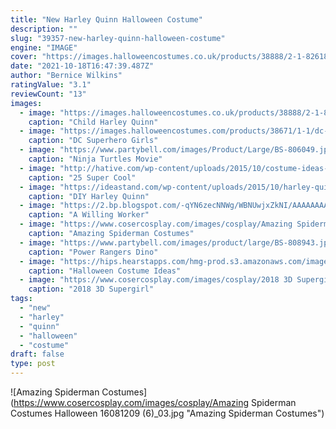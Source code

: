 ```yaml
---
title: "New Harley Quinn Halloween Costume"
description: ""
slug: "39357-new-harley-quinn-halloween-costume"
engine: "IMAGE"
cover: "https://images.halloweencostumes.co.uk/products/38888/2-1-82618/child-harley-quinn-jumpsuit-costume.jpg"
date: "2021-10-18T16:47:39.487Z"
author: "Bernice Wilkins"
ratingValue: "3.1"
reviewCount: "13"
images:
  - image: "https://images.halloweencostumes.co.uk/products/38888/2-1-82618/child-harley-quinn-jumpsuit-costume.jpg"
    caption: "Child Harley Quinn"
  - image: "https://images.halloweencostumes.com/products/38671/1-1/dc-superhero-girls-deluxe-wonder-woman-costume.jpg"
    caption: "DC Superhero Girls"
  - image: "https://www.partybell.com/images/Product/Large/BS-806049.jpg"
    caption: "Ninja Turtles Movie"
  - image: "http://hative.com/wp-content/uploads/2015/10/costume-ideas-tutorials/21-diy-costume-ideas-tutorials-for-halloween.jpg"
    caption: "25 Super Cool"
  - image: "https://ideastand.com/wp-content/uploads/2015/10/harley-quinn-costumes/10-harley-quinn-costumes-and-crafts.jpg"
    caption: "DIY Harley Quinn"
  - image: "https://2.bp.blogspot.com/-qYN6zecNNWg/WBNUwjxZkNI/AAAAAAAAC4c/Gqn-GDoW_8gjlTsKfsjybLylYTW2sEl9QCEw/s1600/hall%2Bharley%2B11%2Bdoll%2Bcopy.jpg"
    caption: "A Willing Worker"
  - image: "https://www.cosercosplay.com/images/cosplay/Amazing Spiderman Costumes Halloween 16081209 (6)_03.jpg"
    caption: "Amazing Spiderman Costumes"
  - image: "https://www.partybell.com/images/product/large/BS-808943.jpg"
    caption: "Power Rangers Dino"
  - image: "https://hips.hearstapps.com/hmg-prod.s3.amazonaws.com/images/gilmore-cw-1507752657.jpg?crop=1xw:1xh;center,top&resize=768:*"
    caption: "Halloween Costume Ideas"
  - image: "https://www.cosercosplay.com/images/cosplay/2018 3D Supergirl Cosplay Costume With Cape 18060602 1_02.jpg"
    caption: "2018 3D Supergirl"
tags:
  - "new"
  - "harley"
  - "quinn"
  - "halloween"
  - "costume"
draft: false
type: post
---
```



![Amazing Spiderman Costumes](https://www.cosercosplay.com/images/cosplay/Amazing Spiderman Costumes Halloween 16081209 (6)_03.jpg "Amazing Spiderman Costumes")


<!--inArticleAds-->

<!--galleryOne-->


<!--inArticleAds-->

<!--galleryTwo-->


<!--galleryThree-->

